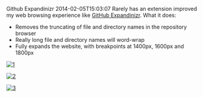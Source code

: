 Github Expandinizr
2014-02-05T15:03:07
Rarely has an extension improved my web browsing experience like [GitHub Expandinizr](https://chrome.google.com/webstore/detail/githubexpandinizr/cbehdjjcilgnejbpnjhobkiiggkedfib?hl=en). What it does:

  * Removes the truncating of file and directory names in the repository browser
  * Really long file and directory names will word-wrap
  * Fully expands the website, with breakpoints at 1400px, 1600px and 1800px

[![1](/cdn/images/blog/Windows-Live-Writer/Github-Expandinizr_8B52/1_thumb.png)](/cdn/images/blog/Windows-Live-Writer/Github-Expandinizr_8B52/1_2.png)

[![2](/cdn/images/blog/Windows-Live-Writer/Github-Expandinizr_8B52/2_thumb.png)](/cdn/images/blog/Windows-Live-Writer/Github-Expandinizr_8B52/2_2.png)

[![3](/cdn/images/blog/Windows-Live-Writer/Github-Expandinizr_8B52/3_thumb.png)](/cdn/images/blog/Windows-Live-Writer/Github-Expandinizr_8B52/3_2.png)
